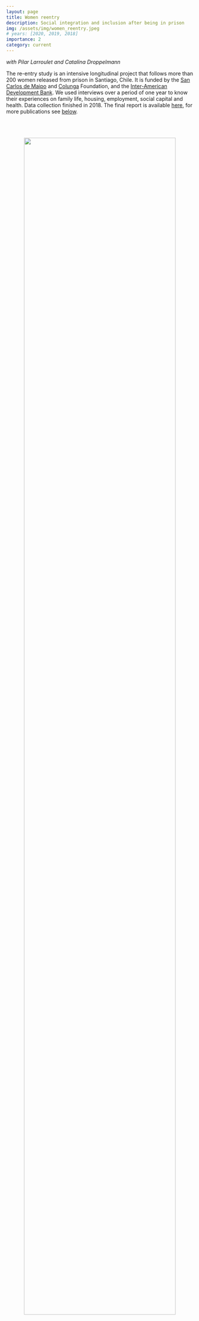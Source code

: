```yaml
---
layout: page
title: Women reentry
description: Social integration and inclusion after being in prison
img: /assets/img/women_reentry.jpeg
# years: [2020, 2019, 2018]
importance: 2
category: current
---
```


*with Pilar Larroulet and Catalina Droppelmann*

The re-entry study is an intensive longitudinal project that follows more than 200 women released from prison in Santiago, Chile. It is funded by the [San Carlos de Maipo](http://www.fsancarlos.cl/) and [Colunga](https://www.fundacioncolunga.org/) Foundation, and the [Inter-American Development Bank](http://www.iadb.org/). We used interviews over a period of one year to know their experiences on  family life, housing, employment, social capital and health. Data collection finished in 2018. The final report is available [here](/assets/pdf/final-report-reentry.pdf), for more publications see [below](#publications).

<br/><br/>

<p align='center'>
    <img style="width: 90%; height: 90%" src="{{ site.baseurl }}/assets/img/reentry-work-sequence.png" alt="" title="example image"/>
</p>
<!-- <div class="col three caption">
    Proportion of women reporting substance use by day after release.
</div> -->

<br/><br/>

## Publications

<div class="publications">
{% bibliography -f sdaza -q @*[rstudy=reentry] %}
</div>